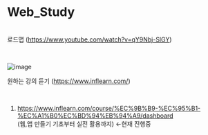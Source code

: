 # Web_Study

<br> 로드맵 (https://www.youtube.com/watch?v=qY9Nbj-SlGY)

<br>

![image](https://github.com/daianaludice/Web_Study/assets/17774963/c568b17d-308f-4bf3-bbce-07eaa036b037)

원하는 강의 듣기 (https://www.inflearn.com/)

<br>

1. https://www.inflearn.com/course/%EC%9B%B9-%EC%95%B1-%EC%A1%B0%EC%BD%94%EB%94%A9/dashboard
<br> (웹,앱 만들기 기초부터 실전 활용까지) <-현재 진행중

